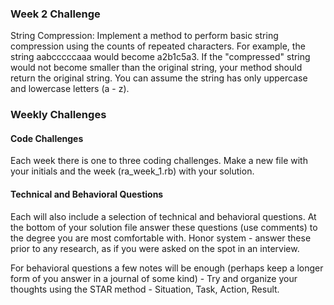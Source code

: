 ### Week 2 Challenge

String Compression: Implement a method to perform basic string compression using the counts
of repeated characters. For example, the string aabcccccaaa would become a2b1c5a3. If the
"compressed" string would not become smaller than the original string, your method should return
the original string. You can assume the string has only uppercase and lowercase letters (a - z). 



### Weekly Challenges

#### Code Challenges

Each week there is one to three coding challenges.  Make a new file with your initials and the week (ra_week_1.rb) with your solution.

#### Technical and Behavioral Questions

Each will also include a selection of technical and behavioral questions.  At the bottom of your solution file answer these questions (use comments) to the degree you are most comfortable with.  Honor system - answer these prior to any research, as if you were asked on the spot in an interview.

For behavioral questions a few notes will be enough (perhaps keep a longer form of you answer in a journal of some kind) - Try and organize your thoughts using the STAR method - Situation, Task, Action, Result.
